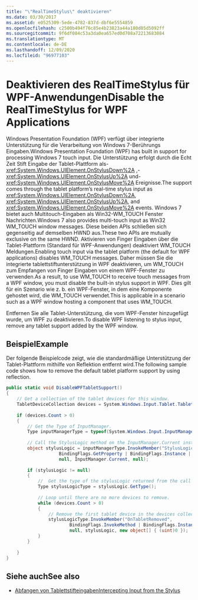 ```yaml
---
title: "\"RealTimeStylus\" deaktivieren"
ms.date: 03/30/2017
ms.assetid: e0525309-5ede-4782-837d-dbf6e5554859
ms.openlocfilehash: c2500b494f76c85e4b23823a44a180d85d5092ff
ms.sourcegitcommit: 9f6df084c53a3da0ea657ed0d708a72213683084
ms.translationtype: MT
ms.contentlocale: de-DE
ms.lasthandoff: 12/09/2020
ms.locfileid: "96977103"
---
```

# <a name="disable-the-realtimestylus-for-wpf-applications"></a><span data-ttu-id="82406-102">Deaktivieren des RealTimeStylus für WPF-Anwendungen</span><span class="sxs-lookup"><span data-stu-id="82406-102">Disable the RealTimeStylus for WPF Applications</span></span>

<span data-ttu-id="82406-103">Windows Presentation Foundation (WPF) verfügt über integrierte Unterstützung für die Verarbeitung von Windows 7-Berührungs Eingaben.</span><span class="sxs-lookup"><span data-stu-id="82406-103">Windows Presentation Foundation (WPF) has built in support for processing Windows 7 touch input.</span></span> <span data-ttu-id="82406-104">Die Unterstützung erfolgt durch die Echt Zeit Stift Eingabe der Tablet-Plattform als- <xref:System.Windows.UIElement.OnStylusDown%2A> ,- <xref:System.Windows.UIElement.OnStylusUp%2A> und- <xref:System.Windows.UIElement.OnStylusMove%2A> Ereignisse.</span><span class="sxs-lookup"><span data-stu-id="82406-104">The support comes through the tablet platform’s real-time stylus input as <xref:System.Windows.UIElement.OnStylusDown%2A>, <xref:System.Windows.UIElement.OnStylusUp%2A>, and <xref:System.Windows.UIElement.OnStylusMove%2A> events.</span></span> <span data-ttu-id="82406-105">Windows 7 bietet auch Multitouch-Eingaben als Win32-WM_TOUCH Fenster Nachrichten.</span><span class="sxs-lookup"><span data-stu-id="82406-105">Windows 7 also provides multi-touch input as Win32 WM_TOUCH window messages.</span></span> <span data-ttu-id="82406-106">Diese beiden APIs schließen sich gegenseitig auf demselben HWND aus.</span><span class="sxs-lookup"><span data-stu-id="82406-106">These two APIs are mutually exclusive on the same HWND.</span></span> <span data-ttu-id="82406-107">Aktivieren von Finger Eingaben über die Tablet-Plattform (Standard für WPF-Anwendungen) deaktiviert WM_TOUCH Meldungen.</span><span class="sxs-lookup"><span data-stu-id="82406-107">Enabling touch input via the tablet platform (the default for WPF applications) disables WM_TOUCH messages.</span></span> <span data-ttu-id="82406-108">Daher müssen Sie die integrierte tablettstiftunterstützung in WPF deaktivieren, um WM_TOUCH zum Empfangen von Finger Eingaben von einem WPF-Fenster zu verwenden.</span><span class="sxs-lookup"><span data-stu-id="82406-108">As a result, to use WM_TOUCH to receive touch messages from a WPF window, you must disable the built-in stylus support in WPF.</span></span> <span data-ttu-id="82406-109">Dies gilt für ein Szenario wie z. b. ein WPF-Fenster, in dem eine Komponente gehostet wird, die WM_TOUCH verwendet.</span><span class="sxs-lookup"><span data-stu-id="82406-109">This is applicable in a scenario such as a WPF window hosting a component that uses WM_TOUCH.</span></span>  
  
 <span data-ttu-id="82406-110">Entfernen Sie alle Tablet-Unterstützung, die vom WPF-Fenster hinzugefügt wurde, um WPF zu deaktivieren.</span><span class="sxs-lookup"><span data-stu-id="82406-110">To disable WPF listening to stylus input, remove any tablet support added by the WPF window.</span></span>  
  
## <a name="example"></a><span data-ttu-id="82406-111">Beispiel</span><span class="sxs-lookup"><span data-stu-id="82406-111">Example</span></span>  
 <span data-ttu-id="82406-112">Der folgende Beispielcode zeigt, wie die standardmäßige Unterstützung der Tablet-Plattform mithilfe von Reflektion entfernt wird.</span><span class="sxs-lookup"><span data-stu-id="82406-112">The following sample code shows how to remove the default tablet platform support by using reflection.</span></span>  
  
```csharp  
public static void DisableWPFTabletSupport()  
{  
    // Get a collection of the tablet devices for this window.
    TabletDeviceCollection devices = System.Windows.Input.Tablet.TabletDevices;  
  
    if (devices.Count > 0)  
    {
        // Get the Type of InputManager.  
        Type inputManagerType = typeof(System.Windows.Input.InputManager);  
  
        // Call the StylusLogic method on the InputManager.Current instance.  
        object stylusLogic = inputManagerType.InvokeMember("StylusLogic",  
                    BindingFlags.GetProperty | BindingFlags.Instance | BindingFlags.NonPublic,  
                    null, InputManager.Current, null);  
  
        if (stylusLogic != null)  
        {  
            //  Get the type of the stylusLogic returned from the call to StylusLogic.  
            Type stylusLogicType = stylusLogic.GetType();  
  
            // Loop until there are no more devices to remove.  
            while (devices.Count > 0)  
            {  
                // Remove the first tablet device in the devices collection.  
                stylusLogicType.InvokeMember("OnTabletRemoved",  
                        BindingFlags.InvokeMethod | BindingFlags.Instance | BindingFlags.NonPublic,  
                        null, stylusLogic, new object[] { (uint)0 });  
            }
        }  
  
    }  
}  
```  
  
## <a name="see-also"></a><span data-ttu-id="82406-113">Siehe auch</span><span class="sxs-lookup"><span data-stu-id="82406-113">See also</span></span>

- [<span data-ttu-id="82406-114">Abfangen von Tablettstifteingaben</span><span class="sxs-lookup"><span data-stu-id="82406-114">Intercepting Input from the Stylus</span></span>](intercepting-input-from-the-stylus.md)
